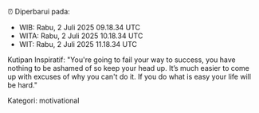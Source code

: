 ⏰ Diperbarui pada:
- WIB: Rabu, 2 Juli 2025 09.18.34 UTC
- WITA: Rabu, 2 Juli 2025 10.18.34 UTC
- WIT: Rabu, 2 Juli 2025 11.18.34 UTC

Kutipan Inspiratif:
"You're going to fail your way to success, you have nothing to be ashamed of so keep your head up. It’s much easier to come up with excuses of why you can't do it. If you do what is easy your life will be hard."


Kategori: motivational

